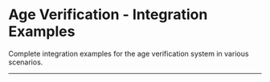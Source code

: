 <!-- Optimized: 2025-10-06 -->
<!-- RPM: 1.6.2.1.1.6.2.1_INTEGRATION_20251006 -->
<!-- Session: E2E RPM DNA Application -->
<!-- AOM: RND (Reggie & Dro) -->
<!-- COI: TECHNOLOGY -->
<!-- RPM: HIGH -->
<!-- ACTION: BUILD -->

# Age Verification - Integration Examples

Complete integration examples for the age verification system in various scenarios.

---
